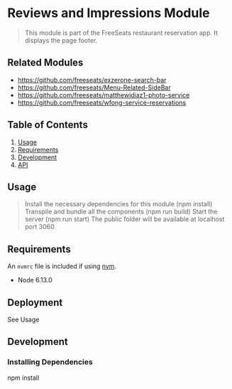 # Reviews and Impressions Module

> This module is part of the FreeSeats restaurant reservation app. It displays the page footer.

## Related Modules

  - https://github.com/freeseats/exzerone-search-bar
  - https://github.com/freeseats/Menu-Related-SideBar
  - https://github.com/freeseats/matthewjdiaz1-photo-service
  - https://github.com/freeseats/wfong-service-reservations

## Table of Contents

1. [Usage](#Usage)
1. [Requirements](#requirements)
1. [Development](#development)
1. [API](#api)

## Usage

> Install the necessary dependencies for this module (npm install)
> Transpile and bundle all the components (npm run build)
> Start the server (npm run start)
> The public folder will be available at localhost port 3060

## Requirements

An `nvmrc` file is included if using [nvm](https://github.com/creationix/nvm).

- Node 6.13.0

## Deployment
See Usage

## Development

### Installing Dependencies

npm install
